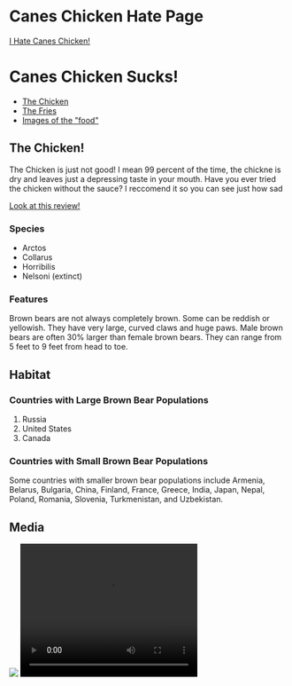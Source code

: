 # Canes Chicken Hate Page

<html>


<head>
 
</head>


<body>
 <nav>
   <a href="./index.html">I Hate Canes Chicken!</a>
 </nav>
 <h1>Canes Chicken Sucks!</h1>
 <nav>
   <ul>
     <li><a href="#introduction">The Chicken</a></li>
     <li><a href="#habitat">The Fries</a></li>
     <li><a href="#media">Images of the "food"</a></li>
   </ul>
 </nav>
 <div id="introduction">
   <h2>The Chicken!</h2>
   <p> The Chicken is just not good! I mean 99 percent of the time, the chickne is dry and leaves just a depressing taste in your mouth. Have you ever tried the chicken without the sauce? I reccomend it so you can see just how sad  </p>
   <a href="(https://udreview.com/review-is-raising-canes-overrated/)" target="_blank">Look at this review!</a>
   <h3>Species</h3>
   <ul>
     <li>Arctos</li>
     <li>Collarus</li>
     <li>Horribilis</li>
     <li>Nelsoni (extinct)</li>
   </ul>
   <h3>Features</h3>
   <p>Brown bears are not always completely brown. Some can be reddish or yellowish. They have very large, curved claws and huge paws. Male brown bears are often 30% larger than female brown bears. They can range from 5 feet to 9 feet from head to toe.</p>
 </div>
 <div id="habitat">
   <h2>Habitat</h2>
   <h3>Countries with Large Brown Bear Populations</h3>
   <ol>
     <li>Russia</li>
     <li>United States</li>
     <li>Canada</li>
   </ol>
   <h3>Countries with Small Brown Bear Populations</h3>
   <p>Some countries with smaller brown bear populations include Armenia, Belarus, Bulgaria, China, Finland, France, Greece, India, Japan, Nepal, Poland, Romania, Slovenia, Turkmenistan, and Uzbekistan.</p>
 </div>
 <div id="media">
   <h2>Media</h2>
   <img src="https://content.codecademy.com/courses/web-101/web101-image_brownbear.jpg" />
   <video src="https://content.codecademy.com/courses/freelance-1/unit-1/lesson-2/htmlcss1-vid_brown-bear.mp4" height="240" width="320" controls>Video not supported</video>
 </div>
</body>


</html>



